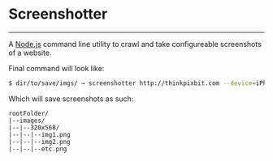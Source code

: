 # Screenshotter
-----
A [Node.js](http://nodejs.org) command line utility to crawl and take configureable screenshots of a website.

Final command will look like:
```bash
$ dir/to/save/imgs/ → screenshotter http://thinkpixbit.com --device=iPhone5s --verbose
```
Which will save screenshots as such:
```
rootFolder/
|--images/
|--|--320x568/
|--|--|--img1.png
|--|--|--img2.png
|--|--|--etc.png
```
